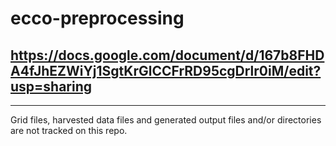 # ecco-preprocessing

## https://docs.google.com/document/d/167b8FHDA4fJhEZWiYj1SgtKrGlCCFrRD95cgDrlr0iM/edit?usp=sharing

___
Grid files, harvested data files and generated output files and/or directories are not tracked on this repo. 
